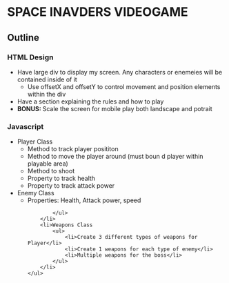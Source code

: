 <!DOCTYPE html>
<html lang="en">
  <head>
    <meta charset="UTF-8" />
    <meta name="viewport" content="width=device-width, initial-scale=1.0" />
    <title>Document</title>
  </head>
  <body>
    <h1>SPACE INAVDERS VIDEOGAME</h1>
    <h2>Outline</h2>
    <h3>HTML Design</h3>
    <ul>
      <li>
        Have large div to display my screen. Any characters or enemeies will be
        contained inside of it
        <ul>
            <li>Use offsetX and offsetY to control movement and position elements within the div</li>
        </ul>
      </li>
      <li>Have a section explaining the rules and how to play</li>
      <li><strong>BONUS: </strong>Scale the screen for mobile play both landscape and potrait</li>
    </ul>
    <h3>Javascript</h3>
    <ul>
        <li>Player Class
            <ul>
                <li>Method to track player posititon</li>
                <li>Method to move the player around (must boun d player within playable area)</li>
                <li>Method to shoot</li>
                <li>Property to track health</li>
                <li>Property to track attack power</li>
            </ul>
        </li>
        <li>Enemy Class
            <ul>
                <li>Properties: Health, Attack power, speed</li>
                
            </ul>
        </li>
        <li>Weapons Class
            <ul>
                <li>Create 3 different types of weapons for Player</li>
                <li>Create 1 weapons for each type of enemy</li>
                <li>Multiple weapons for the boss</li>
            </ul>
        </li>
    </ul>
  </body>
</html>
